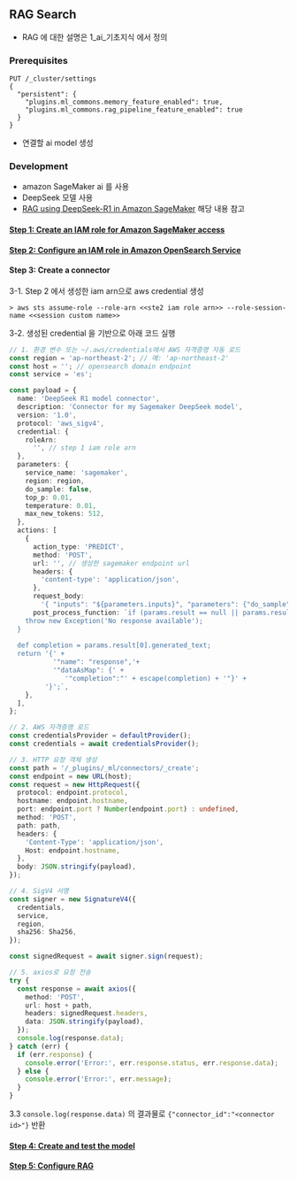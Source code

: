 ## RAG Search

- RAG 에 대한 설명은 1_ai_기초지식 에서 정의

### Prerequisites

```
PUT /_cluster/settings
{
  "persistent": {
    "plugins.ml_commons.memory_feature_enabled": true,
    "plugins.ml_commons.rag_pipeline_feature_enabled": true
  }
}

```

- 연결할 ai model 생성


### Development

- amazon SageMaker ai 를 사용
- DeepSeek 모델 사용
- [RAG using DeepSeek-R1 in Amazon SageMaker](https://docs.opensearch.org/latest/tutorials/gen-ai/rag/rag-deepseek-r1-sagemaker) 해당 내용 참고

#### [Step 1: Create an IAM role for Amazon SageMaker access](https://docs.opensearch.org/latest/tutorials/gen-ai/rag/rag-deepseek-r1-sagemaker/#step-1-create-an-iam-role-for-amazon-sagemaker-access)

#### [Step 2: Configure an IAM role in Amazon OpenSearch Service](https://docs.opensearch.org/latest/tutorials/gen-ai/rag/rag-deepseek-r1-sagemaker#step-2-configure-an-iam-role-in-amazon-opensearch-service)

#### Step 3: Create a connector

3-1. Step 2 에서 생성한 iam arn으로 aws credential 생성
```
> aws sts assume-role --role-arn <<ste2 iam role arn>> --role-session-name <<session custom name>>
```

3-2. 생성된 credential 을 기반으로 아래 코드 실행
```ts
// 1. 환경 변수 또는 ~/.aws/credentials에서 AWS 자격증명 자동 로드
const region = 'ap-northeast-2'; // 예: 'ap-northeast-2'
const host = ''; // opensearch domain endpoint
const service = 'es';

const payload = {
  name: 'DeepSeek R1 model connector',
  description: 'Connector for my Sagemaker DeepSeek model',
  version: '1.0',
  protocol: 'aws_sigv4',
  credential: {
    roleArn:
      '', // step 1 iam role arn
  },
  parameters: {
    service_name: 'sagemaker',
    region: region,
    do_sample: false,
    top_p: 0.01,
    temperature: 0.01,
    max_new_tokens: 512,
  },
  actions: [
    {
      action_type: 'PREDICT',
      method: 'POST',
      url: '', // 생성한 sagemaker endpoint url
      headers: {
        'content-type': 'application/json',
      },
      request_body:
        '{ "inputs": "${parameters.inputs}", "parameters": {"do_sample": ${parameters.do_sample}, "top_p": ${parameters.top_p}, "temperature": ${parameters.temperature}, "max_new_tokens": ${parameters.max_new_tokens}} }',
      post_process_function: `if (params.result == null || params.result.length == 0) {
    throw new Exception('No response available');
  }
  
  def completion = params.result[0].generated_text;
  return '{' +
           '"name": "response",'+
           '"dataAsMap": {' +
              '"completion":"' + escape(completion) + '"}' +
         '}';`,
    },
  ],
};

// 2. AWS 자격증명 로드
const credentialsProvider = defaultProvider();
const credentials = await credentialsProvider();

// 3. HTTP 요청 객체 생성
const path = '/_plugins/_ml/connectors/_create';
const endpoint = new URL(host);
const request = new HttpRequest({
  protocol: endpoint.protocol,
  hostname: endpoint.hostname,
  port: endpoint.port ? Number(endpoint.port) : undefined,
  method: 'POST',
  path: path,
  headers: {
    'Content-Type': 'application/json',
    Host: endpoint.hostname,
  },
  body: JSON.stringify(payload),
});

// 4. SigV4 서명
const signer = new SignatureV4({
  credentials,
  service,
  region,
  sha256: Sha256,
});

const signedRequest = await signer.sign(request);

// 5. axios로 요청 전송
try {
  const response = await axios({
    method: 'POST',
    url: host + path,
    headers: signedRequest.headers,
    data: JSON.stringify(payload),
  });
  console.log(response.data);
} catch (err) {
  if (err.response) {
    console.error('Error:', err.response.status, err.response.data);
  } else {
    console.error('Error:', err.message);
  }
}
```
3.3 `console.log(response.data)` 의 결과물로 `{"connector_id":"<connector id>"}` 반환

####  [Step 4: Create and test the model](https://docs.opensearch.org/latest/tutorials/gen-ai/rag/rag-deepseek-r1-sagemaker#step-4-create-and-test-the-model)


####  [Step 5: Configure RAG](https://docs.opensearch.org/latest/tutorials/gen-ai/rag/rag-deepseek-r1-sagemaker#step-4-create-and-test-the-model)


